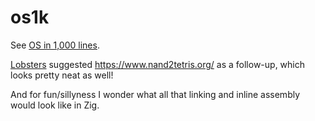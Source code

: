 # os1k

See [OS in 1,000 lines](https://operating-system-in-1000-lines.vercel.app/en/08-exception).

[Lobsters](https://lobste.rs/s/c5co73/operating_system_1_000_lines) suggested <https://www.nand2tetris.org/> as a follow-up, which looks pretty neat as well!

And for fun/sillyness I wonder what all that linking and inline assembly would look like in Zig.
